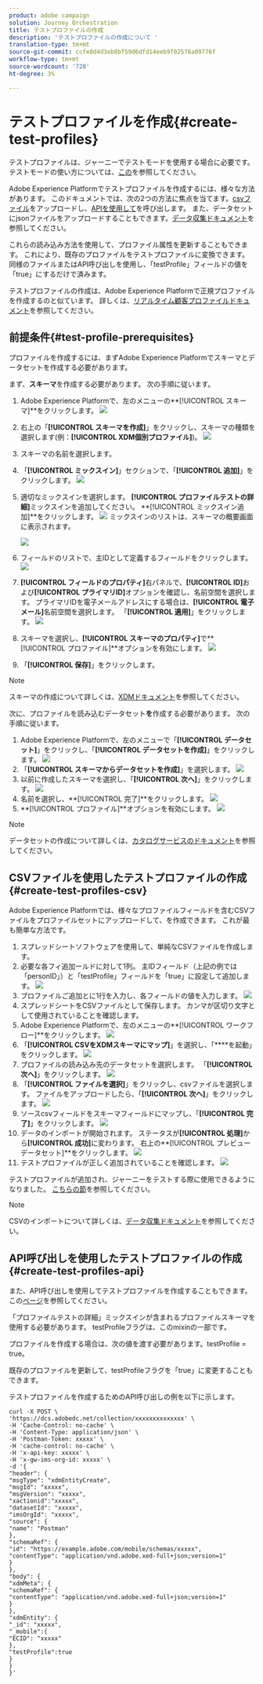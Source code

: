 ```yaml
---
product: adobe campaign
solution: Journey Orchestration
title: テストプロファイルの作成
description: 'テストプロファイルの作成について '
translation-type: tm+mt
source-git-commit: ccfe8d4d3eb8bf59d6dfd14eeb9f02578a09776f
workflow-type: tm+mt
source-wordcount: '728'
ht-degree: 3%

---
```



# テストプロファイルを作成{#create-test-profiles}

テストプロファイルは、ジャーニーでテストモードを使用する場合に必要です。 テストモードの使い方については、[この](../building-journeys/testing-the-journey.md)を参照してください。

Adobe Experience Platformでテストプロファイルを作成するには、様々な方法があります。 このドキュメントでは、次の2つの方法に焦点を当てます。[csvファイル](../building-journeys/creating-test-profiles.md#create-test-profiles-csv)をアップロードし、[APIを使用して](../building-journeys/creating-test-profiles.md#create-test-profiles-api)を呼び出します。 また、データセットにjsonファイルをアップロードすることもできます。[データ収集ドキュメント](https://experienceleague.adobe.com/docs/experience-platform/ingestion/tutorials/ingest-batch-data.html#add-data-to-dataset)を参照してください。

これらの読み込み方法を使用して、プロファイル属性を更新することもできます。 これにより、既存のプロファイルをテストプロファイルに変換できます。 同様のファイルまたはAPI呼び出しを使用し、「testProfile」フィールドの値を「true」にするだけで済みます。

テストプロファイルの作成は、Adobe Experience Platformで正規プロファイルを作成するのと似ています。 詳しくは、[リアルタイム顧客プロファイルドキュメント](https://experienceleague.adobe.com/docs/experience-platform/profile/home.html)を参照してください。

## 前提条件{#test-profile-prerequisites}

プロファイルを作成するには、まずAdobe Experience Platformでスキーマとデータセットを作成する必要があります。

まず、**スキーマ**&#x200B;を作成する必要があります。 次の手順に従います。

1. Adobe Experience Platformで、左のメニューの&#x200B;**[!UICONTROL スキーマ]**をクリックします。
   ![](../assets/test-profiles-0.png)
1. 右上の「**[!UICONTROL スキーマを作成]**」をクリックし、スキーマの種類を選択します(例：**[!UICONTROL XDM個別プロファイル]**)。
   ![](../assets/test-profiles-1.png)
1. スキーマの名前を選択します。
1. 「**[!UICONTROL ミックスイン]**」セクションで、「**[!UICONTROL 追加]**」をクリックします。
   ![](../assets/test-profiles-1-bis.png)
1. 適切なミックスインを選択します。 **[!UICONTROL プロファイルテストの詳細]**&#x200B;ミックスインを追加してください。 **[!UICONTROL ミックスイン追加]**をクリックします。
   ![](../assets/test-profiles-1-ter.png)
ミックスインのリストは、スキーマの概要画面に表示されます。

   ![](../assets/test-profiles-2.png)
1. フィールドのリストで、主IDとして定義するフィールドをクリックします。
   ![](../assets/test-profiles-3.png)
1. **[!UICONTROL フィールドのプロパティ]**&#x200B;右パネルで、**[!UICONTROL ID]**&#x200B;および&#x200B;**[!UICONTROL プライマリID]**&#x200B;オプションを確認し、名前空間を選択します。 プライマリIDを電子メールアドレスにする場合は、**[!UICONTROL 電子メール]**&#x200B;名前空間を選択します。 「**[!UICONTROL 適用]**」をクリックします。
   ![](../assets/test-profiles-4.png)
1. スキーマを選択し、**[!UICONTROL スキーマのプロパティ]**&#x200B;で&#x200B;**[!UICONTROL プロファイル]**オプションを有効にします。
   ![](../assets/test-profiles-5.png)
1. 「**[!UICONTROL 保存]**」をクリックします。

>[!NOTE]
>
>スキーマの作成について詳しくは、[XDMドキュメント](https://experienceleague.adobe.com/docs/experience-platform/xdm/ui/resources/schemas.html#prerequisites)を参照してください。

次に、プロファイルを読み込むデータセット&#x200B;**を**&#x200B;作成する必要があります。 次の手順に従います。

1. Adobe Experience Platformで、左のメニューで「**[!UICONTROL データセット]**」をクリックし、「**[!UICONTROL データセットを作成]**」をクリックします。
   ![](../assets/test-profiles-6.png)
1. 「**[!UICONTROL スキーマからデータセットを作成]**」を選択します。
   ![](../assets/test-profiles-7.png)
1. 以前に作成したスキーマを選択し、「**[!UICONTROL 次へ]**」をクリックします。
   ![](../assets/test-profiles-8.png)
1. 名前を選択し、**[!UICONTROL 完了]**をクリックします。
   ![](../assets/test-profiles-9.png)
1. **[!UICONTROL プロファイル]**オプションを有効にします。
   ![](../assets/test-profiles-10.png)

>[!NOTE]
>
> データセットの作成について詳しくは、[カタログサービスのドキュメント](https://experienceleague.adobe.com/docs/experience-platform/catalog/datasets/user-guide.html#getting-started)を参照してください。

## CSVファイルを使用したテストプロファイルの作成{#create-test-profiles-csv}

Adobe Experience Platformでは、様々なプロファイルフィールドを含むCSVファイルをプロファイルセットにアップロードして、を作成できます。 これが最も簡単な方法です。

1. スプレッドシートソフトウェアを使用して、単純なCSVファイルを作成します。
1. 必要な各フィ追加ールドに対して1列。 主IDフィールド（上記の例では「personID」）と「testProfile」フィールドを「true」に設定して追加します。
   ![](../assets/test-profiles-11.png)
1. プロファイルご追加とに1行を入力し、各フィールドの値を入力します。
   ![](../assets/test-profiles-12.png)
1. スプレッドシートをCSVファイルとして保存します。 カンマが区切り文字として使用されていることを確認します。
1. Adobe Experience Platformで、左のメニューの&#x200B;**[!UICONTROL ワークフロー]**をクリックします。
   ![](../assets/test-profiles-14.png)
1. 「**[!UICONTROL CSVをXDMスキーマにマップ]**」を選択し、「****を起動」をクリックします。
   ![](../assets/test-profiles-16.png)
1. プロファイルの読み込み先のデータセットを選択します。 「**[!UICONTROL 次へ]**」をクリックします。
   ![](../assets/test-profiles-17.png)
1. 「**[!UICONTROL ファイルを選択]**」をクリックし、csvファイルを選択します。 ファイルをアップロードしたら、「**[!UICONTROL 次へ]**」をクリックします。
   ![](../assets/test-profiles-18.png)
1. ソースcsvフィールドをスキーマフィールドにマップし、「**[!UICONTROL 完了]**」をクリックします。
   ![](../assets/test-profiles-19.png)
1. データのインポートが開始されます。 ステータスが&#x200B;**[!UICONTROL 処理]**&#x200B;から&#x200B;**[!UICONTROL 成功]**&#x200B;に変わります。 右上の&#x200B;**[!UICONTROL プレビューデータセット]**をクリックします。
   ![](../assets/test-profiles-20.png)
1. テストプロファイルが正しく追加されていることを確認します。
   ![](../assets/test-profiles-21.png)

テストプロファイルが追加され、ジャーニーをテストする際に使用できるようになりました。 [こちらの節](../building-journeys/testing-the-journey.md)を参照してください。
>[!NOTE]
>
> CSVのインポートについて詳しくは、[データ収集ドキュメント](https://experienceleague.adobe.com/docs/experience-platform/ingestion/tutorials/map-a-csv-file.html#tutorials)を参照してください。

## API呼び出しを使用したテストプロファイルの作成{#create-test-profiles-api}

また、API呼び出しを使用してテストプロファイルを作成することもできます。 この[ページ](https://docs.adobe.com/content/help/ja-JP/experience-platform/profile/home.html)を参照してください。

「プロファイルテストの詳細」ミックスインが含まれるプロファイルスキーマを使用する必要があります。 testProfileフラグは、このmixinの一部です。

プロファイルを作成する場合は、次の値を渡す必要があります。testProfile = true。

既存のプロファイルを更新して、testProfileフラグを「true」に変更することもできます。

テストプロファイルを作成するためのAPI呼び出しの例を以下に示します。

```
curl -X POST \
'https://dcs.adobedc.net/collection/xxxxxxxxxxxxxx' \
-H 'Cache-Control: no-cache' \
-H 'Content-Type: application/json' \
-H 'Postman-Token: xxxxx' \
-H 'cache-control: no-cache' \
-H 'x-api-key: xxxxx' \
-H 'x-gw-ims-org-id: xxxxx' \
-d '{
"header": {
"msgType": "xdmEntityCreate",
"msgId": "xxxxx",
"msgVersion": "xxxxx",
"xactionid":"xxxxx",
"datasetId": "xxxxx",
"imsOrgId": "xxxxx",
"source": {
"name": "Postman"
},
"schemaRef": {
"id": "https://example.adobe.com/mobile/schemas/xxxxx",
"contentType": "application/vnd.adobe.xed-full+json;version=1"
}
},
"body": {
"xdmMeta": {
"schemaRef": {
"contentType": "application/vnd.adobe.xed-full+json;version=1"
}
},
"xdmEntity": {
"_id": "xxxxx",
"_mobile":{
"ECID": "xxxxx"
},
"testProfile":true
}
}
}'
```


